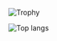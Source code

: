 ![Trophy](https://github-profile-trophy.vercel.app/?username=goda-kazuki)

![Top langs](https://github-readme-stats.vercel.app/api/top-langs/?username=goda-kazuki&layout=compact&count_private=true)
